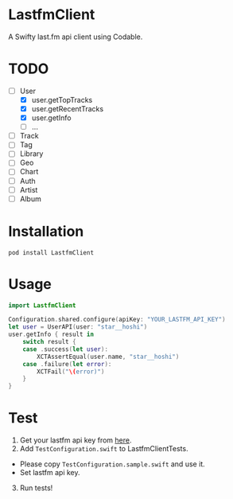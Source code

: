 # LastfmClient
A Swifty last.fm api client using Codable.

# TODO

* [ ] User
  * [x] user.getTopTracks
  * [x] user.getRecentTracks
  * [x] user.getInfo
  * [ ] ...
* [ ] Track
* [ ] Tag
* [ ] Library
* [ ] Geo
* [ ] Chart
* [ ] Auth
* [ ] Artist
* [ ] Album

# Installation

```
pod install LastfmClient
```

# Usage

```swift
import LastfmClient

Configuration.shared.configure(apiKey: "YOUR_LASTFM_API_KEY")
let user = UserAPI(user: "star__hoshi")
user.getInfo { result in
    switch result {
    case .success(let user):
        XCTAssertEqual(user.name, "star__hoshi")
    case .failure(let error):
        XCTFail("\(error)")
    }
}
```

# Test

1. Get your lastfm api key from [here](https://www.last.fm/api/account/create).
2. Add `TestConfiguration.swift` to LastfmClientTests.
  * Please copy `TestConfiguration.sample.swift` and use it.
  * Set lastfm api key.
3. Run tests!
  
